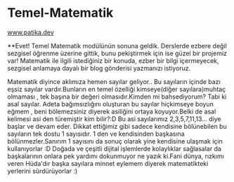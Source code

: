# Temel-Matematik
 www.patika.dev

**Evet! Temel Matematik modülünün sonuna geldik. Derslerde ezbere değil sezgisel öğrenme üzerine gittik, bunu pekiştirmek için ise güzel bir projemiz var!
Matematik ile ilgili istediğiniz bir konuda, ezber bir bilgi içermeyecek, sezgisel anlamaya dayalı bir blog gönderisi yazmanızı istiyoruz. 

Matematik diyince aklımıza hemen sayılar geliyor..
Bu sayıların içinde bazı eşsiz sayılar vardır.Bunların en temel özelliği kimseye(diğer sayılara)muhtaç olmaması ,
tek başına bir değeri olmasıdır.Kimden mi bahsediyorum? Tabi ki asal sayılar.
Adeta bağımsızlığını oluşturan bu sayılar hiçkimseye boyun eğmem ,
beni bölemezsiniz diyerek asiliğini ortaya koyuyor.Belki de asal kelimesi asi den türemiştir kim bilir?:D 
Bu asi sayılarımız 2,3,5,7,11,13... diye başlar ve devam eder.
Dikkat ettiğimiz gibi sadece kendisine bölünebilen bu sayıların tek dostu 1 sayısıdır.
1 den ve kendisinden başkasına bölünmezler.Sanırım 1 sayısını da sonuç olarak yine kendisine ulaşmak için kullanıyorlar :D 
Doğada ve çeşitli dijital işlemlerde kolaylıklar sağlasalar da 
başkalarının onlara pek yardımı dokunmuyor ne yazık ki.Fani dünya,
rızkımı veren  Hüda'dır başka sayılara minnet eylemem diyerek matematikteki yerlerini sürdürüyorlar :)
